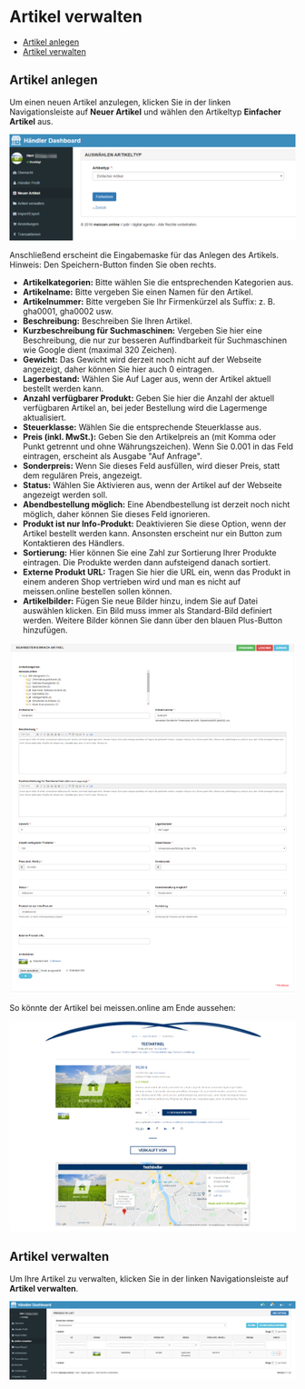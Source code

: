 # Artikel verwalten

- [Artikel anlegen](kundendoku/meissen.online/artikel-verwalten.md?id=artikel-anlegen)
- [Artikel verwalten](kundendoku/meissen.online/artikel-verwalten.md?id=artikel-verwalten)

## Artikel anlegen

Um einen neuen Artikel anzulegen, klicken Sie in der linken Navigationsleiste auf **Neuer Artikel** und wählen den 
Artikeltyp **Einfacher Artikel** aus.

![](../../_images/kundendoku/meissen.online/artikeltyp.png)

Anschließend erscheint die Eingabemaske für das Anlegen des Artikels. Hinweis: Den Speichern-Button finden Sie oben 
rechts.

* **Artikelkategorien:** Bitte wählen Sie die entsprechenden Kategorien aus.
* **Artikelname:** Bitte vergeben Sie einen Namen für den Artikel.
* **Artikelnummer:** Bitte vergeben Sie Ihr Firmenkürzel als Suffix: z. B. gha0001, gha0002 usw.
* **Beschreibung:** Beschreiben Sie Ihren Artikel.
* **Kurzbeschreibung für Suchmaschinen:** Vergeben Sie hier eine Beschreibung, die nur zur besseren Auffindbarkeit für 
Suchmaschinen wie Google dient (maximal 320 Zeichen).
* **Gewicht:** Das Gewicht wird derzeit noch nicht auf der Webseite angezeigt, daher können Sie hier auch 0 eintragen.
* **Lagerbestand:** Wählen Sie Auf Lager aus, wenn der Artikel aktuell bestellt werden kann.
* **Anzahl verfügbarer Produkt:** Geben Sie hier die Anzahl der aktuell verfügbaren Artikel an, bei jeder Bestellung wird 
die Lagermenge aktualisiert.
* **Steuerklasse:** Wählen Sie die entsprechende Steuerklasse aus.
* **Preis (inkl. MwSt.):** Geben Sie den Artikelpreis an (mit Komma oder Punkt getrennt und ohne Währungszeichen). 
Wenn Sie 0.001 in das Feld eintragen, erscheint als Ausgabe "Auf Anfrage".
* **Sonderpreis:** Wenn Sie dieses Feld ausfüllen, wird dieser Preis, statt dem regulären Preis, angezeigt.
* **Status:** Wählen Sie Aktivieren aus, wenn der Artikel auf der Webseite angezeigt werden soll.
* **Abendbestellung möglich:** Eine Abendbestellung ist derzeit noch nicht möglich, daher können Sie dieses Feld ignorieren.
* **Produkt ist nur Info-Produkt:** Deaktivieren Sie diese Option, wenn der Artikel bestellt werden kann. Ansonsten erscheint 
nur ein Button zum Kontaktieren des Händlers.
* **Sortierung:** Hier können Sie eine Zahl zur Sortierung Ihrer Produkte eintragen. Die Produkte werden dann aufsteigend 
danach sortiert.
* **Externe Produkt URL:** Tragen Sie hier die URL ein, wenn das Produkt in einem anderen Shop vertrieben wird und man es 
nicht auf meissen.online bestellen sollen können.
* **Artikelbilder:** Fügen Sie neue Bilder hinzu, indem Sie auf Datei auswählen klicken. Ein Bild muss immer als 
Standard-Bild definiert werden. Weitere Bilder können Sie dann über den blauen Plus-Button hinzufügen.


![](../../_images/kundendoku/meissen.online/artikel-anlegen.png)

So könnte der Artikel bei meissen.online am Ende aussehen:

![](../../_images/kundendoku/meissen.online/artikel-beispiel.png)

## Artikel verwalten

Um Ihre Artikel zu verwalten, klicken Sie in der linken Navigationsleiste auf **Artikel verwalten**.

![](../../_images/kundendoku/meissen.online/artikel_verwalten.png)